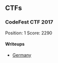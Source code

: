 ## CTFs

### CodeFest CTF 2017
Position: 1
Score: 2290

#### Writeups

+ [Germany](WriteUps/CodeFest17/Germany.md)